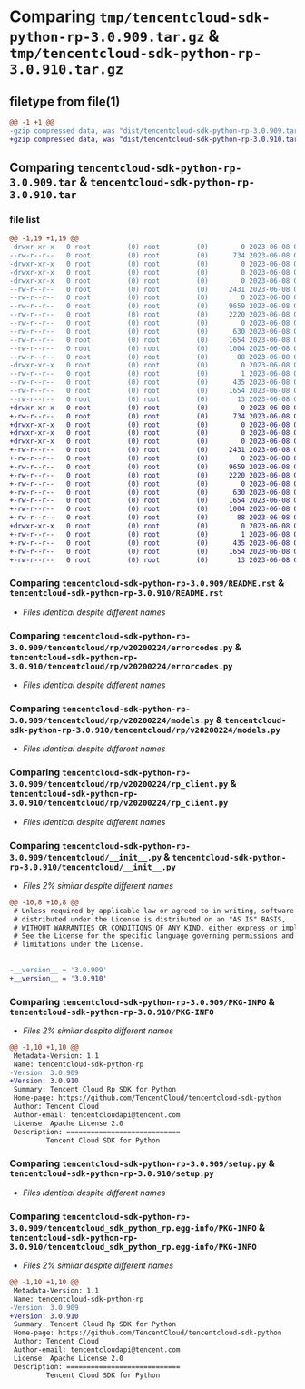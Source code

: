 # Comparing `tmp/tencentcloud-sdk-python-rp-3.0.909.tar.gz` & `tmp/tencentcloud-sdk-python-rp-3.0.910.tar.gz`

## filetype from file(1)

```diff
@@ -1 +1 @@
-gzip compressed data, was "dist/tencentcloud-sdk-python-rp-3.0.909.tar", last modified: Thu Jun  8 00:31:21 2023, max compression
+gzip compressed data, was "dist/tencentcloud-sdk-python-rp-3.0.910.tar", last modified: Thu Jun  8 09:17:41 2023, max compression
```

## Comparing `tencentcloud-sdk-python-rp-3.0.909.tar` & `tencentcloud-sdk-python-rp-3.0.910.tar`

### file list

```diff
@@ -1,19 +1,19 @@
-drwxr-xr-x   0 root         (0) root         (0)        0 2023-06-08 00:31:21.000000 tencentcloud-sdk-python-rp-3.0.909/
--rw-r--r--   0 root         (0) root         (0)      734 2023-06-08 00:31:21.000000 tencentcloud-sdk-python-rp-3.0.909/README.rst
-drwxr-xr-x   0 root         (0) root         (0)        0 2023-06-08 00:31:21.000000 tencentcloud-sdk-python-rp-3.0.909/tencentcloud/
-drwxr-xr-x   0 root         (0) root         (0)        0 2023-06-08 00:31:21.000000 tencentcloud-sdk-python-rp-3.0.909/tencentcloud/rp/
-drwxr-xr-x   0 root         (0) root         (0)        0 2023-06-08 00:31:21.000000 tencentcloud-sdk-python-rp-3.0.909/tencentcloud/rp/v20200224/
--rw-r--r--   0 root         (0) root         (0)     2431 2023-06-08 00:31:21.000000 tencentcloud-sdk-python-rp-3.0.909/tencentcloud/rp/v20200224/errorcodes.py
--rw-r--r--   0 root         (0) root         (0)        0 2023-06-08 00:31:21.000000 tencentcloud-sdk-python-rp-3.0.909/tencentcloud/rp/v20200224/__init__.py
--rw-r--r--   0 root         (0) root         (0)     9659 2023-06-08 00:31:21.000000 tencentcloud-sdk-python-rp-3.0.909/tencentcloud/rp/v20200224/models.py
--rw-r--r--   0 root         (0) root         (0)     2220 2023-06-08 00:31:21.000000 tencentcloud-sdk-python-rp-3.0.909/tencentcloud/rp/v20200224/rp_client.py
--rw-r--r--   0 root         (0) root         (0)        0 2023-06-08 00:31:21.000000 tencentcloud-sdk-python-rp-3.0.909/tencentcloud/rp/__init__.py
--rw-r--r--   0 root         (0) root         (0)      630 2023-06-08 00:31:21.000000 tencentcloud-sdk-python-rp-3.0.909/tencentcloud/__init__.py
--rw-r--r--   0 root         (0) root         (0)     1654 2023-06-08 00:31:21.000000 tencentcloud-sdk-python-rp-3.0.909/PKG-INFO
--rw-r--r--   0 root         (0) root         (0)     1004 2023-06-08 00:31:21.000000 tencentcloud-sdk-python-rp-3.0.909/setup.py
--rw-r--r--   0 root         (0) root         (0)       88 2023-06-08 00:31:21.000000 tencentcloud-sdk-python-rp-3.0.909/setup.cfg
-drwxr-xr-x   0 root         (0) root         (0)        0 2023-06-08 00:31:21.000000 tencentcloud-sdk-python-rp-3.0.909/tencentcloud_sdk_python_rp.egg-info/
--rw-r--r--   0 root         (0) root         (0)        1 2023-06-08 00:31:21.000000 tencentcloud-sdk-python-rp-3.0.909/tencentcloud_sdk_python_rp.egg-info/dependency_links.txt
--rw-r--r--   0 root         (0) root         (0)      435 2023-06-08 00:31:21.000000 tencentcloud-sdk-python-rp-3.0.909/tencentcloud_sdk_python_rp.egg-info/SOURCES.txt
--rw-r--r--   0 root         (0) root         (0)     1654 2023-06-08 00:31:21.000000 tencentcloud-sdk-python-rp-3.0.909/tencentcloud_sdk_python_rp.egg-info/PKG-INFO
--rw-r--r--   0 root         (0) root         (0)       13 2023-06-08 00:31:21.000000 tencentcloud-sdk-python-rp-3.0.909/tencentcloud_sdk_python_rp.egg-info/top_level.txt
+drwxr-xr-x   0 root         (0) root         (0)        0 2023-06-08 09:17:41.000000 tencentcloud-sdk-python-rp-3.0.910/
+-rw-r--r--   0 root         (0) root         (0)      734 2023-06-08 09:17:41.000000 tencentcloud-sdk-python-rp-3.0.910/README.rst
+drwxr-xr-x   0 root         (0) root         (0)        0 2023-06-08 09:17:41.000000 tencentcloud-sdk-python-rp-3.0.910/tencentcloud/
+drwxr-xr-x   0 root         (0) root         (0)        0 2023-06-08 09:17:41.000000 tencentcloud-sdk-python-rp-3.0.910/tencentcloud/rp/
+drwxr-xr-x   0 root         (0) root         (0)        0 2023-06-08 09:17:41.000000 tencentcloud-sdk-python-rp-3.0.910/tencentcloud/rp/v20200224/
+-rw-r--r--   0 root         (0) root         (0)     2431 2023-06-08 09:17:41.000000 tencentcloud-sdk-python-rp-3.0.910/tencentcloud/rp/v20200224/errorcodes.py
+-rw-r--r--   0 root         (0) root         (0)        0 2023-06-08 09:17:41.000000 tencentcloud-sdk-python-rp-3.0.910/tencentcloud/rp/v20200224/__init__.py
+-rw-r--r--   0 root         (0) root         (0)     9659 2023-06-08 09:17:41.000000 tencentcloud-sdk-python-rp-3.0.910/tencentcloud/rp/v20200224/models.py
+-rw-r--r--   0 root         (0) root         (0)     2220 2023-06-08 09:17:41.000000 tencentcloud-sdk-python-rp-3.0.910/tencentcloud/rp/v20200224/rp_client.py
+-rw-r--r--   0 root         (0) root         (0)        0 2023-06-08 09:17:41.000000 tencentcloud-sdk-python-rp-3.0.910/tencentcloud/rp/__init__.py
+-rw-r--r--   0 root         (0) root         (0)      630 2023-06-08 09:17:41.000000 tencentcloud-sdk-python-rp-3.0.910/tencentcloud/__init__.py
+-rw-r--r--   0 root         (0) root         (0)     1654 2023-06-08 09:17:41.000000 tencentcloud-sdk-python-rp-3.0.910/PKG-INFO
+-rw-r--r--   0 root         (0) root         (0)     1004 2023-06-08 09:17:41.000000 tencentcloud-sdk-python-rp-3.0.910/setup.py
+-rw-r--r--   0 root         (0) root         (0)       88 2023-06-08 09:17:41.000000 tencentcloud-sdk-python-rp-3.0.910/setup.cfg
+drwxr-xr-x   0 root         (0) root         (0)        0 2023-06-08 09:17:41.000000 tencentcloud-sdk-python-rp-3.0.910/tencentcloud_sdk_python_rp.egg-info/
+-rw-r--r--   0 root         (0) root         (0)        1 2023-06-08 09:17:41.000000 tencentcloud-sdk-python-rp-3.0.910/tencentcloud_sdk_python_rp.egg-info/dependency_links.txt
+-rw-r--r--   0 root         (0) root         (0)      435 2023-06-08 09:17:41.000000 tencentcloud-sdk-python-rp-3.0.910/tencentcloud_sdk_python_rp.egg-info/SOURCES.txt
+-rw-r--r--   0 root         (0) root         (0)     1654 2023-06-08 09:17:41.000000 tencentcloud-sdk-python-rp-3.0.910/tencentcloud_sdk_python_rp.egg-info/PKG-INFO
+-rw-r--r--   0 root         (0) root         (0)       13 2023-06-08 09:17:41.000000 tencentcloud-sdk-python-rp-3.0.910/tencentcloud_sdk_python_rp.egg-info/top_level.txt
```

### Comparing `tencentcloud-sdk-python-rp-3.0.909/README.rst` & `tencentcloud-sdk-python-rp-3.0.910/README.rst`

 * *Files identical despite different names*

### Comparing `tencentcloud-sdk-python-rp-3.0.909/tencentcloud/rp/v20200224/errorcodes.py` & `tencentcloud-sdk-python-rp-3.0.910/tencentcloud/rp/v20200224/errorcodes.py`

 * *Files identical despite different names*

### Comparing `tencentcloud-sdk-python-rp-3.0.909/tencentcloud/rp/v20200224/models.py` & `tencentcloud-sdk-python-rp-3.0.910/tencentcloud/rp/v20200224/models.py`

 * *Files identical despite different names*

### Comparing `tencentcloud-sdk-python-rp-3.0.909/tencentcloud/rp/v20200224/rp_client.py` & `tencentcloud-sdk-python-rp-3.0.910/tencentcloud/rp/v20200224/rp_client.py`

 * *Files identical despite different names*

### Comparing `tencentcloud-sdk-python-rp-3.0.909/tencentcloud/__init__.py` & `tencentcloud-sdk-python-rp-3.0.910/tencentcloud/__init__.py`

 * *Files 2% similar despite different names*

```diff
@@ -10,8 +10,8 @@
 # Unless required by applicable law or agreed to in writing, software
 # distributed under the License is distributed on an "AS IS" BASIS,
 # WITHOUT WARRANTIES OR CONDITIONS OF ANY KIND, either express or implied.
 # See the License for the specific language governing permissions and
 # limitations under the License.
 
 
-__version__ = '3.0.909'
+__version__ = '3.0.910'
```

### Comparing `tencentcloud-sdk-python-rp-3.0.909/PKG-INFO` & `tencentcloud-sdk-python-rp-3.0.910/PKG-INFO`

 * *Files 2% similar despite different names*

```diff
@@ -1,10 +1,10 @@
 Metadata-Version: 1.1
 Name: tencentcloud-sdk-python-rp
-Version: 3.0.909
+Version: 3.0.910
 Summary: Tencent Cloud Rp SDK for Python
 Home-page: https://github.com/TencentCloud/tencentcloud-sdk-python
 Author: Tencent Cloud
 Author-email: tencentcloudapi@tencent.com
 License: Apache License 2.0
 Description: ============================
         Tencent Cloud SDK for Python
```

### Comparing `tencentcloud-sdk-python-rp-3.0.909/setup.py` & `tencentcloud-sdk-python-rp-3.0.910/setup.py`

 * *Files identical despite different names*

### Comparing `tencentcloud-sdk-python-rp-3.0.909/tencentcloud_sdk_python_rp.egg-info/PKG-INFO` & `tencentcloud-sdk-python-rp-3.0.910/tencentcloud_sdk_python_rp.egg-info/PKG-INFO`

 * *Files 2% similar despite different names*

```diff
@@ -1,10 +1,10 @@
 Metadata-Version: 1.1
 Name: tencentcloud-sdk-python-rp
-Version: 3.0.909
+Version: 3.0.910
 Summary: Tencent Cloud Rp SDK for Python
 Home-page: https://github.com/TencentCloud/tencentcloud-sdk-python
 Author: Tencent Cloud
 Author-email: tencentcloudapi@tencent.com
 License: Apache License 2.0
 Description: ============================
         Tencent Cloud SDK for Python
```

